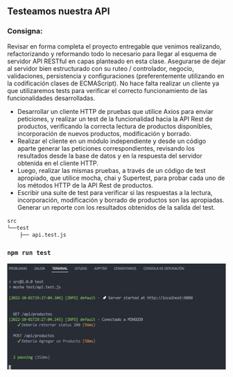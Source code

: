 ## Testeamos nuestra API

### Consigna:
Revisar en forma completa el proyecto entregable que venimos realizando, refactorizando y reformando todo lo necesario para llegar al esquema de servidor API RESTful en capas planteado en esta clase.
Asegurarse de dejar al servidor bien estructurado con su ruteo / controlador, negocio, validaciones, persistencia y configuraciones (preferentemente utilizando en la codificación clases de ECMAScript).
No hace falta realizar un cliente ya que utilizaremos tests para verificar el correcto funcionamiento de las funcionalidades desarrolladas.

- Desarrollar un cliente HTTP de pruebas que utilice Axios para enviar peticiones, y realizar un test de la funcionalidad hacia la API Rest de productos, verificando la correcta lectura de productos disponibles, incorporación de nuevos productos, modificación y borrado.
- Realizar el cliente en un módulo independiente y desde un código aparte generar las peticiones correspondientes, revisando los resultados desde la base de datos y en la respuesta del servidor obtenida en el cliente HTTP.
- Luego, realizar las mismas pruebas, a través de un código de test apropiado, que utilice mocha, chai y Supertest, para probar cada uno de los métodos HTTP de la API Rest de productos.
- Escribir una suite de test para verificar si las respuestas a la lectura, incorporación, modificación y borrado de productos son las apropiadas. Generar un reporte con los resultados obtenidos de la salida del test.


```console
src
└──test
    ├── api.test.js
```
### `npm run test`

<img src="Img.png"/>